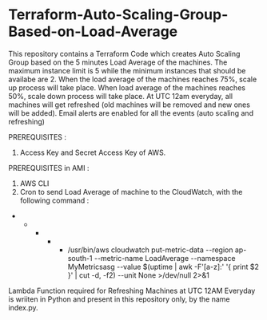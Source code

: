# Terraform-Auto-Scaling-Group-Based-on-Load-Average

This repository contains a Terraform Code which creates Auto Scaling Group based on the 5 minutes Load Average of the machines. 
The maximum instance limit is 5 while the minimum instances that should be availabe are 2. 
When the load average of the machines reaches 75%, scale up process will take place. 
When load average of the machines reaches 50%, scale down process will take place. 
At UTC 12am everyday, all machines will get refreshed (old machines will be removed and new ones will be added).
Email alerts are enabled for all the events (auto scaling and refreshing)

PREREQUISITES :
1. Access Key and Secret Access Key of AWS. 

PREREQUISITES in AMI : 
1. AWS CLI
2. Cron to send Load Average of machine to the CloudWatch, with the following command :
* * * * * /usr/bin/aws cloudwatch put-metric-data --region ap-south-1 --metric-name LoadAverage --namespace MyMetricsasg --value $(uptime | awk -F'[a-z]:' '{ print $2 }' | cut -d, -f2) --unit None >/dev/null 2>&1

Lambda Function required for Refreshing Machines at UTC 12AM Everyday is wriiten in Python and present in this repository only, by the name index.py.



